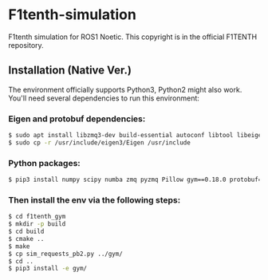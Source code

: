 # F1tenth-simulation
F1tenth simulation for ROS1 Noetic.
This copyright is in the official F1TENTH repository.

## Installation (Native Ver.)
The environment officially supports Python3, Python2 might also work. You'll need several dependencies to run this environment:

### Eigen and protobuf dependencies:
```bash
$ sudo apt install libzmq3-dev build-essential autoconf libtool libeigen3-dev
$ sudo cp -r /usr/include/eigen3/Eigen /usr/include
```

### Python packages:
```bash
$ pip3 install numpy scipy numba zmq pyzmq Pillow gym==0.18.0 protobuf==3.20.0 pyyaml msgpack llvmlite empy wheel
```

### Then install the env via the following steps:
```bash
$ cd f1tenth_gym
$ mkdir -p build
$ cd build
$ cmake ..
$ make
$ cp sim_requests_pb2.py ../gym/
$ cd ..
$ pip3 install -e gym/
```
